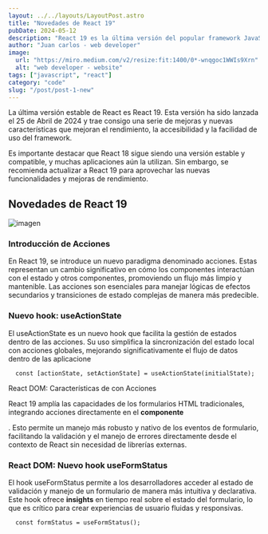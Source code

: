 ```yaml
---
layout: ../../layouts/LayoutPost.astro
title: "Novedades de React 19"
pubDate: 2024-05-12
description: "React 19 es la última versión del popular framework JavaScript para construir interfaces de usuario. Esta actualización trae consigo nuevas características, mejoras de rendimiento y correcciones de errores que hacen que React sea aún más potente y fácil de usar. En este artículo, exploraremos las novedades más importantes de React 19, desde las nuevas API hasta las mejoras en el rendimiento y la accesibilidad."
author: "Juan carlos - web developer"
image:
  url: "https://miro.medium.com/v2/resize:fit:1400/0*-wnqgoc1WWIs9Xrn"
  alt: "web developer - website"
tags: ["javascript", "react"]
category: "code"
slug: "/post/post-1-new"
---
```


La última versión estable de React es React 19. Esta versión ha sido lanzada el 25 de Abril de 2024 y trae consigo una serie de mejoras y nuevas características que mejoran el rendimiento, la accesibilidad y la facilidad de uso del framework.

Es importante destacar que React 18 sigue siendo una versión estable y compatible, y muchas aplicaciones aún la utilizan. Sin embargo, se recomienda actualizar a React 19 para aprovechar las nuevas funcionalidades y mejoras de rendimiento.

## Novedades de React 19

![imagen](https://cdn.hashnode.com/res/hashnode/image/upload/v1719330844344/800a24a8-98cd-4979-b062-9ff4cd1c35ad.jpeg)

### Introducción de Acciones

En React 19, se introduce un nuevo paradigma denominado acciones. Estas representan un cambio significativo en cómo los componentes interactúan con el estado y otros componentes, promoviendo un flujo más limpio y mantenible. Las acciones son esenciales para manejar lógicas de efectos secundarios y transiciones de estado complejas de manera más predecible.

### Nuevo hook: useActionState
El useActionState es un nuevo hook que facilita la gestión de estados dentro de las acciones. Su uso simplifica la sincronización del estado local con acciones globales, mejorando significativamente el flujo de datos dentro de las aplicacione

```
  const [actionState, setActionState] = useActionState(initialState);
```
React DOM: Características de con Acciones

React 19 amplía las capacidades de los formularios HTML tradicionales, integrando acciones directamente en el **componente**

. Esto permite un manejo más robusto y nativo de los eventos de formulario, facilitando la validación y el manejo de errores directamente desde el contexto de React sin necesidad de librerías externas.

### React DOM: Nuevo hook useFormStatus

El hook useFormStatus permite a los desarrolladores acceder al estado de validación y manejo de un formulario de manera más intuitiva y declarativa. Este hook ofrece **insights** en tiempo real sobre el estado del formulario, lo que es crítico para crear experiencias de usuario fluidas y responsivas.

```
  const formStatus = useFormStatus();
```

